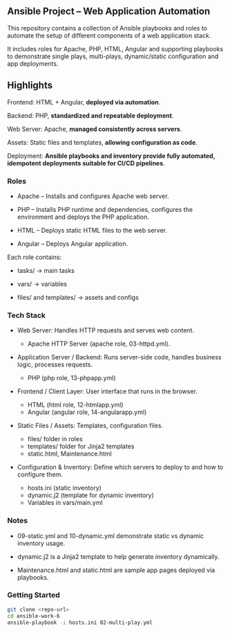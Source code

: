 ## Ansible Project – Web Application Automation

This repository contains a collection of Ansible playbooks and roles to automate the setup of different components of a web application stack.

It includes roles for Apache, PHP, HTML, Angular and supporting playbooks to demonstrate single plays, multi-plays, dynamic/static configuration and app deployments.

## Highlights

Frontend: HTML + Angular, **deployed via automation**.

Backend: PHP, **standardized and repeatable deployment**.

Web Server: Apache, **managed consistently across servers**.

Assets: Static files and templates, **allowing configuration as code**.

Deployment: **Ansible playbooks and inventory provide fully automated, idempotent deployments suitable for CI/CD pipelines**.

### Roles

- Apache – Installs and configures Apache web server.

- PHP – Installs PHP runtime and dependencies, configures the environment and deploys the PHP application.

- HTML – Deploys static HTML files to the web server.

- Angular – Deploys Angular application.

Each role contains:

- tasks/ → main tasks

- vars/ → variables

- files/ and templates/ → assets and configs

### Tech Stack

- Web Server: Handles HTTP requests and serves web content.
  - Apache HTTP Server (apache role, 03-httpd.yml).

- Application Server / Backend: Runs server-side code, handles business logic, processes requests.
  - PHP (php role, 13-phpapp.yml)

- Frontend / Client Layer: User interface that runs in the browser.
  - HTML (html role, 12-htmlapp.yml)
  - Angular (angular role, 14-angularapp.yml)

- Static Files / Assets: Templates, configuration files.
  - files/ folder in roles
  - templates/ folder for Jinja2 templates
  - static.html, Maintenance.html

- Configuration & Inventory: Define which servers to deploy to and how to configure them.
  - hosts.ini (static inventory)
  - dynamic.j2 (template for dynamic inventory)
  - Variables in vars/main.yml

### Notes

- 09-static.yml and 10-dynamic.yml demonstrate static vs dynamic inventory usage.

- dynamic.j2 is a Jinja2 template to help generate inventory dynamically.

- Maintenance.html and static.html are sample app pages deployed via playbooks.

### Getting Started

```bash
git clone <repo-url>
cd ansible-work-6
ansible-playbook -i hosts.ini 02-multi-play.yml

